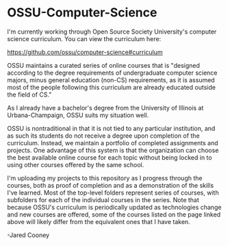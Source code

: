 # OSSU-Computer-Science

I'm currently working through Open Source Society University's computer science curriculum.
You can view the curriculum here:

https://github.com/ossu/computer-science#curriculum

OSSU maintains a curated series of online courses that is "designed according to the degree requirements
of undergraduate computer science majors, minus general education (non-CS) requirements, as it is
assumed most of the people following this curriculum are already educated outside the field of CS."

As I already have a bachelor's degree from the University of Illinois
at Urbana-Champaign, OSSU suits my situation well.

OSSU is nontraditional in that it is not tied to any particular institution, and as such its students do not
receive a degree upon completion of the curriculum. Instead, we maintain a portfolio of completed assignments and
projects. One advantage of this system is that the organization can choose the best available
online course for each topic without being locked in to using other courses offered by the same school.

I'm uploading my projects to this repository as I progress through the courses, both as proof of
completion and as a demonstration of the skills I've learned. Most of the top-level folders represent series
of courses, with subfolders for each of the individual courses in the series. Note that because OSSU's curriculum
is periodically updated as technologies change and new courses are offered, some of the courses listed on
the page linked above will likely differ from the equivalent ones that I have taken.

-Jared Cooney

